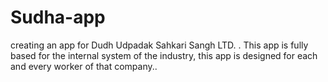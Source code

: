 # Sudha-app
creating an app for Dudh Udpadak Sahkari Sangh LTD. . This app is fully based for the internal system of the industry, this app is designed for each and every worker of that company..
